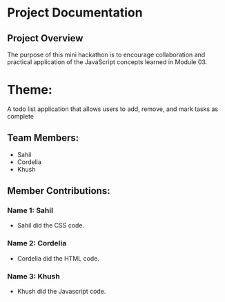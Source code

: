 # Project Documentation

## Project Overview

The purpose of this mini hackathon is to encourage collaboration and practical application of the JavaScript concepts learned in Module 03.
# Theme:
 A todo list application that allows users to add, remove, and mark tasks as complete

## Team Members:

-   Sahil
-   Cordelia
-   Khush

## Member Contributions:

### Name 1: Sahil 

- Sahil did the CSS code.

### Name 2: Cordelia

- Cordelia did the HTML code.

### Name 3: Khush

- Khush did the Javascript code.    
